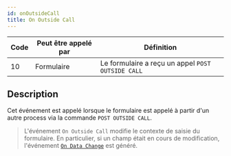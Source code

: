 ```yaml
---
id: onOutsideCall
title: On Outside Call
---
```


| Code | Peut être appelé par | Définition                                        |
| ---- | -------------------- | ------------------------------------------------- |
| 10   | Formulaire           | Le formulaire a reçu un appel `POST OUTSIDE CALL` |

## Description

Cet événement est appelé lorsque le formulaire est appelé à partir d'un autre process via la commande `POST OUTSIDE CALL`.

> L'événement `On Outside Call` modifie le contexte de saisie du formulaire. En particulier, si un champ était en cours de modification, l'événement [`On Data Change`](onDataChange.md) est généré.
